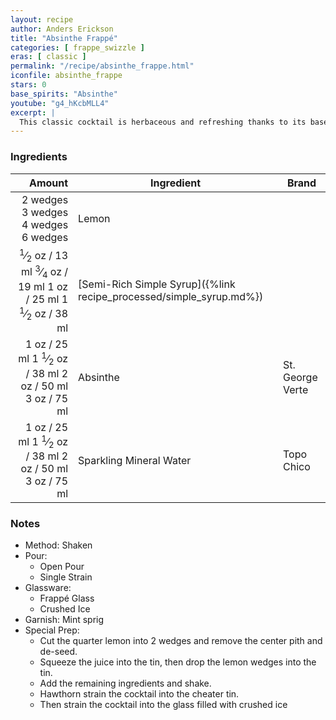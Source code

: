```yaml
---
layout: recipe
author: Anders Erickson
title: "Absinthe Frappé"
categories: [ frappe_swizzle ]
eras: [ classic ]
permalink: "/recipe/absinthe_frappe.html"
iconfile: absinthe_frappe
stars: 0
base_spirits: "Absinthe"
youtube: "g4_hKcbMLL4"
excerpt: |
  This classic cocktail is herbaceous and refreshing thanks to its base spirit, anisette, soda water, crushed ice, and a mint garnish.
---
```


### Ingredients

|   Amount | Ingredient                                                | Brand            |
| -------: | --------------------------------------------------------- | ---------------- |
| <span class="onex active">2 wedges </span> <span class="onehalfx">3 wedges </span> <span class="twox">4 wedges </span> <span class="threex">6 wedges </span>| Lemon                                                     |
|   <span class="onex active"> <sup>1</sup>&frasl;<sub>2</sub> oz  / 13 ml</span> <span class="onehalfx"> <sup>3</sup>&frasl;<sub>4</sub> oz  / 19 ml</span> <span class="twox">1 oz  / 25 ml</span> <span class="threex">1 <sup>1</sup>&frasl;<sub>2</sub> oz  / 38 ml</span>| [Semi-Rich Simple Syrup]({%link recipe_processed/simple_syrup.md%}) |
|     <span class="onex active">1 oz  / 25 ml</span> <span class="onehalfx">1 <sup>1</sup>&frasl;<sub>2</sub> oz  / 38 ml</span> <span class="twox">2 oz  / 50 ml</span> <span class="threex">3 oz  / 75 ml</span>| Absinthe                                                  | St. George Verte |
|     <span class="onex active">1 oz  / 25 ml</span> <span class="onehalfx">1 <sup>1</sup>&frasl;<sub>2</sub> oz  / 38 ml</span> <span class="twox">2 oz  / 50 ml</span> <span class="threex">3 oz  / 75 ml</span>| Sparkling Mineral Water                                   | Topo Chico       |

### Notes

- Method: Shaken
- Pour:
  - Open Pour
  - Single Strain
- Glassware: 
  - Frappé Glass
  - Crushed Ice
- Garnish: Mint sprig
- Special Prep:
  - Cut the quarter lemon into 2 wedges and remove the center pith and de-seed.
  - Squeeze the juice into the tin, then drop the lemon wedges into the tin.
  - Add the remaining ingredients and shake.
  - Hawthorn strain the cocktail into the cheater tin.
  - Then strain the cocktail into the glass filled with crushed ice

    
<script type="application/ld+json">
{
  "@context": "https://schema.org",
  "@type": "Recipe",
  "author": "{{ page.author }}",
  "description": "{{ page.excerpt | strip_html | replace: '"', "'" }}",
  "image": "{% for ingredient in site.data[page.iconfile].images.ingredient limit: 1 %}{{ ingredient.url }}{% endfor %}",
  "recipeIngredient": [  "2 wedges Lemon",
  "0.5 oz Semi-Rich Simple Syrup",
  "1 oz Absinthe ",
  "1 oz Sparkling Mineral Water"],
  "name": "{{ page.title }}",
  "recipeInstructions": "  {
    '': 'HowToStep',
    'text': '- Method: Shaken
'
  },  {
    '': 'HowToStep',
    'text': '- Pour:
'
  },  {
    '': 'HowToStep',
    'text': '  - Open Pour
'
  },  {
    '': 'HowToStep',
    'text': '  - Single Strain
'
  },  {
    '': 'HowToStep',
    'text': '- Glassware: 
'
  },  {
    '': 'HowToStep',
    'text': '  - Frappé Glass
'
  },  {
    '': 'HowToStep',
    'text': '  - Crushed Ice
'
  },  {
    '': 'HowToStep',
    'text': '- Garnish: Mint sprig
'
  },  {
    '': 'HowToStep',
    'text': '- Special Prep:
'
  },  {
    '': 'HowToStep',
    'text': '  - Cut the quarter lemon into 2 wedges and remove the center pith and de-seed.
'
  },  {
    '': 'HowToStep',
    'text': '  - Squeeze the juice into the tin, then drop the lemon wedges into the tin.
'
  },  {
    '': 'HowToStep',
    'text': '  - Add the remaining ingredients and shake.
'
  },  {
    '': 'HowToStep',
    'text': '  - Hawthorn strain the cocktail into the cheater tin.
'
  },  {
    '': 'HowToStep',
    'text': '  - Then strain the cocktail into the glass filled with crushed ice
'
  }",
  "recipeYield": "1 cocktail",
  "recipeCategory": "cocktail"
}
</script>

    